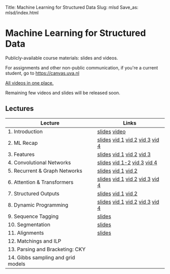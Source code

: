 Title: Machine Learning for Structured Data
Slug: mlsd
Save_as: mlsd/index.html

# Machine Learning for Structured Data

Publicly-available course materials: slides and videos. 

For assignments and other non-public communication, if you're a current student,
go to <https://canvas.uva.nl>

[All videos in one place.](https://video.uva.nl/channel/Machine+Learning+for+Structured+Data/432008)

Remaining few videos and slides will be released soon.

## Lectures

| Lecture | Links |
|---|---|
| 1. Introduction |             [slides](/mlsd/lec01_intro.pdf)  [video](https://video.uva.nl/media/MLSD+01.+Welcome+%26+Intro/0_4zlmwjfy/432008) |
| 2. ML Recap |                 [slides](/mlsd/lec02_mlrecap.pdf) [vid 1](https://video.uva.nl/media/MLSD+02.1A+ML+RecapA+Linear/0_nm4l0oya/432008) [vid 2](https://video.uva.nl/media/MLSD+02.2A+ML+RecapA+Deep/0_rrlg42uo/432008) [vid 3](https://video.uva.nl/media/MLSD+02.3A+ML+RecapA+Tuning/0_vmev145b/432008) [vid 4](https://video.uva.nl/media/MLSD+02.4A+ML+RecapA+Baselines/0_kpxpxmgs/432008)|
 | 3. Features |                 [slides](/mlsd/lec03_features.pdf) [vid 1](https://video.uva.nl/media/MLSD+03.1A+FeaturesA+Sequences/0_lhe4f2qm/432008) [vid 2](https://video.uva.nl/media/MLSD+03.2A+FeaturesA+Graphs/0_br6f373k/432008)  [vid 3](https://video.uva.nl/media/MLSD+03.3A+FeaturesA+Images/0_22uvty1n/432008)|
| 4. Convolutional Networks |       [slides](/mlsd/lec04_convolution.pdf) [vid 1-2](https://video.uva.nl/media/MLSD+04.1+-+04.2A+ConvolutionsA+1d/0_lxvnihq4/432008) [vid 3](https://video.uva.nl/media/MLSD+04.3A+ConvolutionsA+Discrete+Data/0_jrklplhy/432008) [vid 4](https://video.uva.nl/media/MLSD+04.4A+ConvolutionsA+2d/0_9abkw3mw/432008)|
| 5. Recurrent & Graph Networks |   [slides](/mlsd/lec05_rnn_gnn.pdf) [vid 1](https://video.uva.nl/media/MLSD+05.1A+Recurrent+Neural+Networks/0_e1bt9guu/432008) [vid 2](https://video.uva.nl/media/MLSD+05.2A+Graph+Neural+Networks/0_22g9tfi8/432008)|
| 6. Attention & Transformers | [slides](/mlsd/lec06_attention.pdf) [vid 1](https://video.uva.nl/media/MLSD+06.1A+AttentionA+Pooling/0_h6vgmb2t/432008) [vid 2](https://video.uva.nl/media/MLSD+06.2A+AttentionA+Hierarchical/0_egmdk5na/432008) [vid 3](https://video.uva.nl/media/MLSD+06.3A+AttentionA+Self-Attention/0_fknmf31u/432008) [vid 4](https://video.uva.nl/media/MLSD+06.4A+AttentionA+Transformers/0_cf283zzu/432008)|
| 7. Structured Outputs | [slides](/mlsd/lec07_struct_out.pdf) [vid 1](https://video.uva.nl/media/MLSD+07.1A+Structured+OutputsA+Interlude/0_0pkas6u8/432008) [vid 2](https://video.uva.nl/media/MLSD+07.2A+Structured+OutputsA+Probabilistic+Models/0_qy53kg5c/432008)|
| 8. Dynamic Programming | [slides](/mlsd/lec08_dp.pdf) [vid 1](https://video.uva.nl/media/MLSD+08.1A+Dynamic+ProgrammingA+DAGs/0_p0xo6dg0/432008) [vid 2]() [vid 3](https://video.uva.nl/media/MLSD+08.3A+Dynamic+ProgrammingA+Probabilities/0_2sqn0cl7/432008) [vid 4](https://video.uva.nl/media/MLSD+08.4A+Dynamic+ProgrammingA+Sampling/0_g57013su/432008)|
| 9. Sequence Tagging | [slides](/mlsd/lec09_sequence_tagging.pdf)|
| 10. Segmentation | [slides](/mlsd/lec10_segment.pdf) |
| 11. Alignments | [slides](/mlsd/lec11_alignments.pdf) |
| 12. Matchings and ILP | |
| 13. Parsing and Bracketing: CKY | |
| 14. Gibbs sampling and grid models | |

